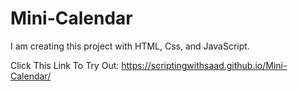 # Mini-Calendar
I am creating this project with HTML, Css, and JavaScript.


Click This Link To Try Out: https://scriptingwithsaad.github.io/Mini-Calendar/
